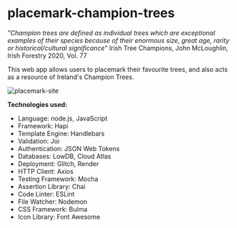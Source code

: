 # placemark-champion-trees
<em> "Champion trees are defined as individual trees which are exceptional examples
    of their species because of their enormous size, great age, rarity or historical/cultural
    significance"</em> Irish Tree Champions, John McLoughlin, Irish Forestry 2020, Vol. 77 

This web app allows users to placemark their favourite trees, and also acts as a resource of Ireland's Champion Trees.

![placemark-site](https://github.com/MartyRath/placemark-champion-trees/assets/91559109/dceff440-07eb-480e-af45-282585311f88)


<strong>Technologies used:</strong>
- Language: node.js, JavaScript
- Framework: Hapi
- Template Engine: Handlebars
- Validation: Joi
- Authentication: JSON Web Tokens
- Databases: LowDB, Cloud Atlas
- Deployment: Glitch, Render
- HTTP Client: Axios
- Testing Framework: Mocha
- Assertion Library: Chai
- Code Linter: ESLint
- File Watcher: Nodemon
- CSS Framework: Bulma
- Icon Library: Font Awesome
